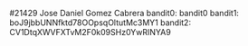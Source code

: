 #21429 Jose Daniel Gomez Cabrera
bandit0: bandit0
bandit1: boJ9jbbUNNfktd78OOpsqOltutMc3MY1
bandit2: CV1DtqXWVFXTvM2F0k09SHz0YwRINYA9